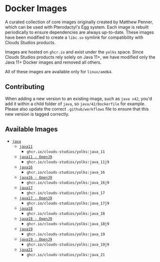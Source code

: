 # Docker Images

A curated collection of core images originally created by Matthew Penner, which can be used with Pterodactyl's Egg system. Each image is rebuilt
periodically to ensure dependencies are always up-to-date. 
These images have been modified to create a `libc.so` symlink for compatibility with Clouds Studios products.

Images are hosted on `ghcr.io` and exist under the `yolks` space.
Since Clouds Studios products rely solely on Java 11+, we have modified only the Java 11+ Docker images and removed all others.

All of these images are available only for `linux/amd64`.

## Contributing

When adding a new version to an existing image, such as `java v42`, you'd add it within a child folder of `java`, so
`java/42/Dockerfile` for example. Please also update the correct `.github/workflows` file to ensure that this new version
is tagged correctly.

## Available Images

* [`java`](https://github.com/Clouds-Studios/docker-images/tree/master/java)
  * [`java11`](https://github.com/Clouds-Studios/docker-images/tree/master/java/11)
    * `ghcr.io/clouds-studios/yolks:java_11`
  * [`java11 - OpenJ9`](https://github.com/Clouds-Studios/docker-images/tree/master/java/11j9)
    * `ghcr.io/clouds-studios/yolks:java_11j9`
  * [`java16`](https://github.com/Clouds-Studios/docker-images/tree/master/java/16)
    * `ghcr.io/clouds-studios/yolks:java_16`
  * [`java16 - OpenJ9`](https://github.com/Clouds-Studios/docker-images/tree/master/java/16j9)
    * `ghcr.io/clouds-studios/yolks:java_16j9`
  * [`java17`](https://github.com/Clouds-Studios/docker-images/tree/master/java/17)
    * `ghcr.io/clouds-studios/yolks:java_17`
  * [`java17 - OpenJ9`](https://github.com/Clouds-Studios/docker-images/tree/master/java/17j9)
    * `ghcr.io/clouds-studios/yolks:java_17j9`
  * [`java18`](https://github.com/Clouds-Studios/docker-images/tree/master/java/18)
    * `ghcr.io/clouds-studios/yolks:java_18`
  * [`java18 - OpenJ9`](https://github.com/Clouds-Studios/docker-images/tree/master/java/18j9)
    * `ghcr.io/clouds-studios/yolks:java_18j9`
  * [`java19`](https://github.com/Clouds-Studios/docker-images/tree/master/java/19)
    * `ghcr.io/clouds-studios/yolks:java_19`
  * [`java19 - OpenJ9`](https://github.com/Clouds-Studios/docker-images/tree/master/java/19j9)
    * `ghcr.io/clouds-studios/yolks:java_19j9`
  * [`java21`](https://github.com/Clouds-Studios/docker-images/tree/master/java/21)
    * `ghcr.io/clouds-studios/yolks:java_21`

